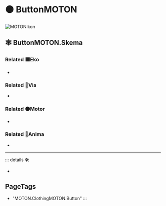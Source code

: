 # 🟠 <motor>ButtonMOTON</motor>

![MOTONIkon](/Ikon/Motor_Ikon.png)

## 🕸 ButtonMOTON.Skema

### Related 🟩<ekos>Eko</ekos>

-

### Related 🔻<via>Via</via>

-

### Related 🟠<motor>Motor</motor>

-

### Related 💜<anima>Anima</anima>

-

---

<!-- =================================================== -->
<!-- =================================================== -->
<!-- =================================================== -->
<!-- =================================================== -->
<!-- =================================================== -->
::: details 🛠

-

<h2>PageTags</h2>

- "MOTON.ClothingMOTON.Button"
:::
